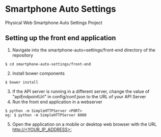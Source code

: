 # Smartphone Auto Settings
Physical Web Smartphone Auto Settings Project

## Setting up the front end application
1. Navigate into the smartphone-auto=settings/front-end directory of the repository
```shell
$ cd smartphone-auto-settings/front-end
```
2. Install bower components
```shell
$ bower install
```
3. If the API server is running in a different server, change the value of "apiEndpointUrl" in config/conf.json to the URL of your API Server
4. Run the front end application in a webserver
```shell
$ python -m SimpleHTTPServer <PORT>
eg: $ python -m SimpleHTTPServer 8000
```
5. Open the application on a mobile or desktop web browser with the URL [http://<YOUR_IP_ADDRESS>:<PORT>](http://localhost:8000)